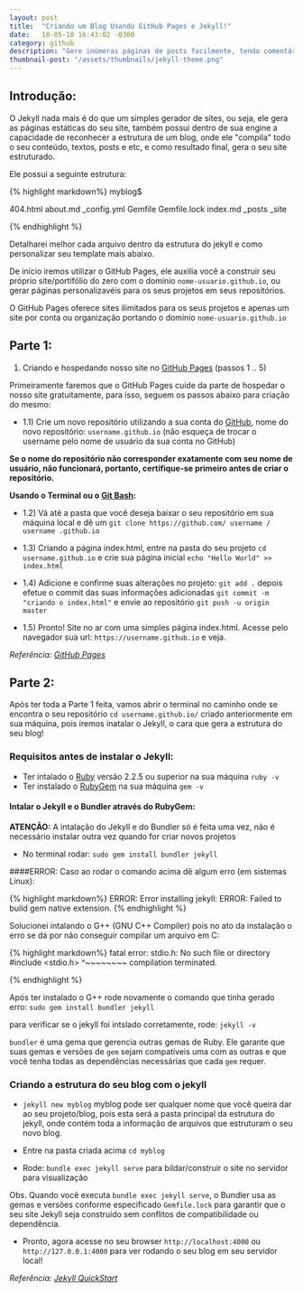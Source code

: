 ```yaml
---
layout: post
title:  "Criando um Blog Usando GitHub Pages e Jekyll!"
date:   18-05-10 16:43:02 -0300
category: github
description: "Gere inúmeras páginas de posts facilmente, tendo comentários associados a todas as suas postagens utilizando ferramentas e hospedagem gratuitas!"
thumbnail-post: "/assets/thumbnails/jekyll-theme.png"
---
```


## Introdução:

O Jekyll nada mais é do que um simples gerador de sites, ou seja, ele gera as páginas estáticas do seu site, também possui dentro de sua engine a capacidade de reconhecer a estrutura de um blog, onde ele "compila" todo o seu conteúdo, textos, posts e etc, e como resultado final, gera o seu site estruturado.

Ele possui a seguinte estrutura:

{% highlight markdown%}
myblog$

404.html  about.md  _config.yml  Gemfile  Gemfile.lock  index.md  _posts  _site

{% endhighlight %}

Detalharei melhor cada arquivo dentro da estrutura do jekyll e como personalizar seu template mais abaixo.

De início iremos utilizar o GitHub Pages, ele auxilia você a construir seu próprio site/portifólio do zero com o domínio `nome-usuario.github.io`, ou gerar páginas personalizavéis para os seus projetos em seus repositórios.

O GitHub Pages oferece sites ilimitados para os seus projetos e apenas um site por conta ou organização portando o domínio `nome-usuario.github.io`

## Parte 1:

1) Criando e hospedando nosso site no [GitHub Pages][github-pages] (passos 1 .. 5)

Primeiramente faremos que o GitHub Pages cuide da parte de hospedar o nosso site gratuitamente, para isso, seguem os passos abaixo para criação do mesmo:

+ 1.1) Crie um novo repositório utilizando a sua conta do [GitHub][github], nome do novo repositório: `username.github.io` (não esqueça de trocar o username pelo nome de usuário da sua conta no GitHub)

**Se o nome do repositório não corresponder exatamente com seu nome de usuário, não funcionará, portanto, certifique-se primeiro antes de criar o repositório.**

**Usando o Terminal ou o [Git Bash][git-bash]:**

+ 1.2) Vá até a pasta que você deseja baixar o seu repositório em sua máquina local e dê um `git clone https://github.com/ username / username .github.io`

+ 1.3) Criando a página index.html, entre na pasta do seu projeto `cd username.github.io` e crie sua página inicial `echo "Hello World" >> index.html`

+ 1.4) Adicione e confirme suas alterações no projeto: `git add .` depois efetue o commit das suas informações adicionadas `git commit -m "criando o index.html"` e envie ao repositório `git push -u origin master`

+ 1.5) Pronto! Site no ar com uma simples página index.html. Acesse pelo navegador sua url: `https://username.github.io` e veja.

*Referência: [GitHub Pages][github-pages]*

## Parte 2:

Após ter toda a Parte 1 feita, vamos abrir o terminal no caminho onde se encontra o seu repositório `cd username.github.io/` criado anteriormente em sua máquina, pois iremos inatalar o Jekyll, o cara que gera a estrutura do seu blog!

### Requisitos antes de instalar o Jekyll:

- Ter intalado o [Ruby][ruby] versão 2.2.5 ou superior na sua máquina `ruby -v`
- Ter instalado o [RubyGem][rubygem] na sua máquina `gem -v`

#### Intalar o Jekyll e o Bundler através do RubyGem:
**ATENÇÃO:** A intalação do Jekyll e do Bundler só é feita uma vez, não é necessário instalar outra vez quando for criar novos projetos

- No terminal rodar: `sudo gem install bundler jekyll`

####ERROR:
Caso ao rodar o comando acima dê algum erro (em sistemas Linux):

{% highlight markdown%}
ERROR:  Error installing jekyll:
ERROR: Failed to build gem native extension.
{% endhighlight %}

Solucionei intalando o G++ (GNU C++ Compiler)
pois no ato da instalação o erro se dá por não conseguir compilar um arquivo em C:

{% highlight markdown%}
fatal error: stdio.h: No such file or directory
 #include <stdio.h>
          ^~~~~~~~~
compilation terminated.

{% endhighlight %}

Após ter instalado o G++ rode novamente o comando que tinha gerado erro:
`sudo gem install bundler jekyll`

para verificar se o jekyll foi intslado corretamente, rode: `jekyll -v`

`bundler` é uma gema que gerencia outras gemas de Ruby. Ele garante que suas gemas e versões de `gem` sejam compatíveis uma com as outras e que você tenha todas as dependências necessárias que cada `gem` requer.

### Criando a estrutura do seu blog com o jekyll

- `jekyll new myblog` myblog pode ser qualquer nome que você queira dar ao seu projeto/blog, pois esta será a pasta principal da estrutura do jekyll, onde contém toda a informação de arquivos que estruturam o seu novo blog.

- Entre na pasta criada acima `cd myblog`

- Rode: `bundle exec jekyll serve` para bildar/construir o site no servidor para visualização

Obs. Quando você executa `bundle exec jekyll serve`, o Bundler usa as gemas e versões conforme especificado `Gemfile.lock` para garantir que o seu site Jekyll seja construído sem conflitos de compatibilidade ou dependência.

- Pronto, agora acesse no seu browser `http://localhost:4000` ou  `http://127.0.0.1:4000` para ver rodando o seu blog em seu servidor local!

*Referência: [Jekyll QuickStart][jekyll-quickstart]*

[github-pages]: https://pages.github.com/
[github]: https://github.com/new
[git-bash]: https://git-scm.com/downloads
[ruby]: https://www.ruby-lang.org/en/documentation/installation/
[rubygem]: https://rubygems.org/pages/download
[jekyll-quickstart]: https://jekyllrb.com/docs/quickstart/
